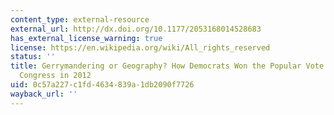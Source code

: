 ```yaml
---
content_type: external-resource
external_url: http://dx.doi.org/10.1177/2053168014528683
has_external_license_warning: true
license: https://en.wikipedia.org/wiki/All_rights_reserved
status: ''
title: Gerrymandering or Geography? How Democrats Won the Popular Vote but Lost the
  Congress in 2012
uid: 0c57a227-c1fd-4634-839a-1db2090f7726
wayback_url: ''
---
```

